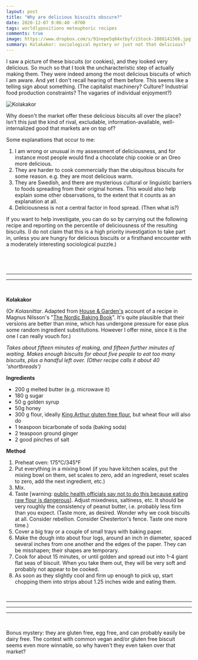 ```yaml
---
layout: post
title: "Why are delicious biscuits obscure?"
date: 2020-12-07 9:06:40 -0700
tags: worldlypositions meteuphoric recipes
comments: true
image: https://www.dropbox.com/s/91nepe5q84xtbyf/iStock-1088141566.jpg?raw=1
summary: Kolakakor: sociological mystery or just not that delicious?
---
```

I saw a picture of these biscuits (or cookies), and they looked very delicious. So much so that I took the uncharacteristic step of actually making them. They were indeed among the most delicious biscuits of which I am aware. And yet I don't recall hearing of them before. This seems like a telling sign about something. (The capitalist machinery? Culture? Industrial food production constraints? The vagaries of individual enjoyment?)

![Kolakakor](https://www.dropbox.com/s/91nepe5q84xtbyf/iStock-1088141566.jpg?raw=1)

Why doesn't the market offer these delicious biscuits all over the place? Isn't this just the kind of rival, excludable, information-available, well-internalized good that markets are on top of?

Some explanations that occur to me:
1. I am wrong or unusual in my assessment of deliciousness, and for instance most people would find a chocolate chip cookie or an Oreo more delicious.
2. They are harder to cook commercially than the ubiquitous biscuits for some reason. e.g. they are most delicious warm.
3. They are Swedish, and there are mysterious cultural or linguistic barriers to foods spreading from their original homes. This would also help explain some other observations, to the extent that it counts as an explanation at all.
4. Deliciousness is not a central factor in food spread. (Then what is?)

If you want to help investigate, you can do so by carrying out the following recipe and reporting on the percentile of deliciousness of the resulting biscuits. (I do not claim that this is a high priority investigation to take part in, unless you are hungry for delicious biscuits or a firsthand encounter with a moderately interesting sociological puzzle.)

&nbsp;
---
---
---
&nbsp;

**Kolakakor**

(Or *Kolasnittar*. Adapted from [House & Garden's](https://www.houseandgarden.co.uk/recipe/caramel-shortbread) account of a recipe in Magnus Nilsson's "[The Nordic Baking Book](https://www.amazon.com/Nordic-Baking-Book-Magnus-Nilsson/dp/0714876844)". It's quite plausible that their versions are better than mine, which has undergone pressure for ease plus some random ingredient substitutions. However I offer mine, since it is the one I can really vouch for.)

*Takes about fifteen minutes of making, and fifteen further minutes of waiting. Makes enough biscuits for about five people to eat too many biscuits, plus a handful left over. (Other recipe calls it about 40 'shortbreads')*

**Ingredients**

- 200 g melted butter (e.g. microwave it)
- 180 g sugar
- 50 g golden syrup
- 50g honey
- 300 g flour, ideally [King Arthur gluten free flour](https://shop.kingarthurbaking.com/items/gluten-free-all-purpose-flour), but wheat flour will also do
- 1 teaspoon bicarbonate of soda (baking soda)
- 2 teaspoon ground ginger
- 2 good pinches of salt

**Method**

1. Preheat oven: 175°C/345°F
2. Put everything in a mixing bowl (if you have kitchen scales, put the mixing bowl on them, set scales to zero, add an ingredient, reset scales to zero, add the next ingredient, etc.)
3. Mix.
4. Taste \[warning: [public health officials say not to do this because eating raw flour is dangerous](https://www.cdc.gov/foodsafety/communication/no-raw-dough.html)\]. Adjust mixedness, saltiness, etc. It should be very roughly the consistency of peanut butter, i.e. probably less firm than you expect. (Taste more, as desired. Wonder why we cook biscuits at all. Consider rebellion. Consider Chesterton's fence. Taste one more time.)
6. Cover a big tray or a couple of small trays with baking paper.
7. Make the dough into about four logs, around an inch in diameter, spaced several inches from one another and the edges of the paper. They can be misshapen; their shapes are temporary.
8. Cook for about 15 minutes, or until golden and spread out into 1-4 giant flat seas of biscuit. When you take them out, they will be very soft and probably not appear to be cooked.
9. As soon as they slightly cool and firm up enough to pick up, start chopping them into strips about 1.25 inches wide and eating them.

&nbsp;

---
---
---
&nbsp;

Bonus mystery: they are gluten free, egg free, and can probably easily be dairy free. The contest with common vegan and/or gluten free biscuit seems even more winnable, so why haven't they even taken over that market?
